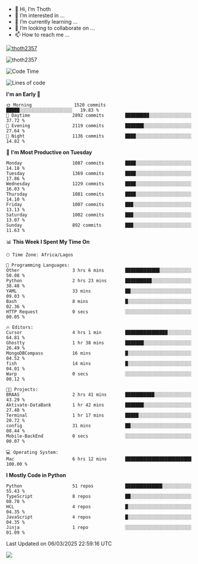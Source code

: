 <!---
thoth2357/thoth2357 is a ✨ special ✨ repository because its `README.md` (this file) appears on your GitHub profile.
You can click the Preview link to take a look at your changes.
--->

- 👋 Hi, I’m Thoth
- 👀 I’m interested in ...
- 🌱 I’m currently learning ...
- 💞️ I’m looking to collaborate on ...
- 📫 How to reach me ...


<p align="left"> <a href="https://github.com/ryo-ma/github-profile-trophy"><img src="https://github-profile-trophy.vercel.app/?username=thoth2357&theme=gruvbox&no-bg=true&no-frame=false&title=MultiLanguage,Commits,Repositories,Stars,Followers,PullRequest,Reviews,Issues" alt="thoth2357" /></a> </p>

<p align="left"> <img src="https://komarev.com/ghpvc/?username=thoth2357&label=Profile%20views&color=0e75b6&style=flat" alt="thoth2357" /> </p>

<!--START_SECTION:waka-->
![Code Time](http://img.shields.io/badge/Code%20Time-3%2C283%20hrs%2023%20mins-blue)

![Lines of code](https://img.shields.io/badge/From%20Hello%20World%20I%27ve%20Written-30.9%20million%20lines%20of%20code-blue)

**I'm an Early 🐤** 

```text
🌞 Morning                1520 commits        █████░░░░░░░░░░░░░░░░░░░░   19.83 % 
🌆 Daytime                2892 commits        █████████░░░░░░░░░░░░░░░░   37.72 % 
🌃 Evening                2119 commits        ███████░░░░░░░░░░░░░░░░░░   27.64 % 
🌙 Night                  1136 commits        ████░░░░░░░░░░░░░░░░░░░░░   14.82 % 
```
📅 **I'm Most Productive on Tuesday** 

```text
Monday                   1087 commits        ████░░░░░░░░░░░░░░░░░░░░░   14.18 % 
Tuesday                  1369 commits        ████░░░░░░░░░░░░░░░░░░░░░   17.86 % 
Wednesday                1229 commits        ████░░░░░░░░░░░░░░░░░░░░░   16.03 % 
Thursday                 1081 commits        ████░░░░░░░░░░░░░░░░░░░░░   14.10 % 
Friday                   1007 commits        ███░░░░░░░░░░░░░░░░░░░░░░   13.13 % 
Saturday                 1002 commits        ███░░░░░░░░░░░░░░░░░░░░░░   13.07 % 
Sunday                   892 commits         ███░░░░░░░░░░░░░░░░░░░░░░   11.63 % 
```


📊 **This Week I Spent My Time On** 

```text
🕑︎ Time Zone: Africa/Lagos

💬 Programming Languages: 
Other                    3 hrs 6 mins        █████████████░░░░░░░░░░░░   50.08 % 
Python                   2 hrs 23 mins       ██████████░░░░░░░░░░░░░░░   38.48 % 
YAML                     33 mins             ██░░░░░░░░░░░░░░░░░░░░░░░   09.03 % 
Bash                     8 mins              █░░░░░░░░░░░░░░░░░░░░░░░░   02.36 % 
HTTP Request             0 secs              ░░░░░░░░░░░░░░░░░░░░░░░░░   00.05 % 

🔥 Editors: 
Cursor                   4 hrs 1 min         ████████████████░░░░░░░░░   64.81 % 
Ghostty                  1 hr 38 mins        ███████░░░░░░░░░░░░░░░░░░   26.49 % 
MongoDBCompass           16 mins             █░░░░░░░░░░░░░░░░░░░░░░░░   04.52 % 
fish                     14 mins             █░░░░░░░░░░░░░░░░░░░░░░░░   04.01 % 
Warp                     0 secs              ░░░░░░░░░░░░░░░░░░░░░░░░░   00.12 % 

🐱‍💻 Projects: 
BRAAS                    2 hrs 41 mins       ███████████░░░░░░░░░░░░░░   43.29 % 
Aktivate-DataBank        1 hr 42 mins        ███████░░░░░░░░░░░░░░░░░░   27.48 % 
Terminal                 1 hr 17 mins        █████░░░░░░░░░░░░░░░░░░░░   20.72 % 
config                   31 mins             ██░░░░░░░░░░░░░░░░░░░░░░░   08.44 % 
Mobile-BackEnd           0 secs              ░░░░░░░░░░░░░░░░░░░░░░░░░   00.07 % 

💻 Operating System: 
Mac                      6 hrs 12 mins       █████████████████████████   100.00 % 
```

**I Mostly Code in Python** 

```text
Python                   51 repos            ██████████████░░░░░░░░░░░   55.43 % 
TypeScript               8 repos             ██░░░░░░░░░░░░░░░░░░░░░░░   08.70 % 
HCL                      4 repos             █░░░░░░░░░░░░░░░░░░░░░░░░   04.35 % 
JavaScript               4 repos             █░░░░░░░░░░░░░░░░░░░░░░░░   04.35 % 
Jinja                    1 repo              ░░░░░░░░░░░░░░░░░░░░░░░░░   01.09 % 
```




 Last Updated on 06/03/2025 22:59:16 UTC
<!--END_SECTION:waka-->
<!--![](http://github-profile-summary-cards.vercel.app/api/cards/profile-details?username=thoth2357&theme=2077)

![](http://github-profile-summary-cards.vercel.app/api/cards/stats?username=thoth2357&theme=2077)![](http://github-profile-summary-cards.vercel.app/api/cards/productive-time?username=thoth2357&theme=2077&utcOffset=8) -->
<img src="https://t.bkit.co/w_6789c39040b80.gif" />
